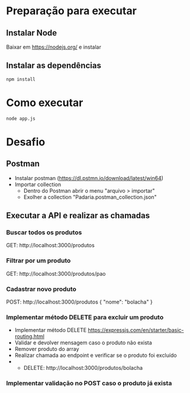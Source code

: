 # Preparação para executar

## Instalar Node

Baixar em https://nodejs.org/ e instalar

## Instalar as dependências

`npm install`

# Como executar

`node app.js`

# Desafio

## Postman

- Instalar postman (https://dl.pstmn.io/download/latest/win64)
- Importar collection
  - Dentro do Postman abrir o menu "arquivo > importar"
  - Exolher a collection "Padaria.postman_collection.json"

## Executar a API e realizar as chamadas

### Buscar todos os produtos

GET: http://localhost:3000/produtos

### Filtrar por um produto

GET: http://localhost:3000/produtos/pao

### Cadastrar novo produto

POST: http://localhost:3000/produtos
{
    "nome": "bolacha"
}

### Implementar método DELETE para excluir um produto

- Implementar método DELETE https://expressjs.com/en/starter/basic-routing.html
- Validar e devolver mensagem caso o produto não exista
- Remover produto do array
- Realizar chamada ao endpoint e verificar se o produto foi excluído
- - DELETE: http://localhost:3000/produtos/bolacha

### Implementar validação no POST caso o produto já exista

